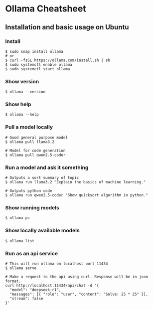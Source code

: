 # Ollama Cheatsheet

## Installation and basic usage on Ubuntu

### Install

~~~
$ sudo snap install ollama
# or
$ curl -fsSL https://ollama.com/install.sh | sh
$ sudo systemctl enable ollama
$ sudo systemctl start ollama
~~~

### Show version
`$ ollama --version`

### Show help
`$ ollama --help`

### Pull a model locally

~~~
# Good general purpose model
$ ollama pull llama3.2

# Model for code generation
$ ollama pull qwen2.5-coder
~~~

### Run a model and ask it something

~~~
# Outputs a sort summary of topic
$ ollama run llama3.2 "Explain the basics of machine learning."

# Outputs python code
$ ollama run qwen2.5-coder "Show quicksort algorithm in python."
~~~

### Show running models
`$ ollama ps`

### Show locally available models
`$ ollama list`

### Run as an api service

~~~
# This will run ollama on localhost port 11434
$ ollama serve

# Make a request to the api using curl. Response will be in json format.
curl http://localhost:11434/api/chat -d '{
  "model": "deepseek-r1",
  "messages": [{ "role": "user", "content": "Solve: 25 * 25" }],
  "stream": false
}'
~~~
